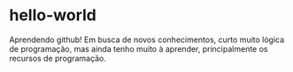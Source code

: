 # hello-world
Aprendendo github!
Em busca de novos conhecimentos, curto muito lógica de programação, mas ainda tenho muito à aprender, principalmente os recursos de programação.
